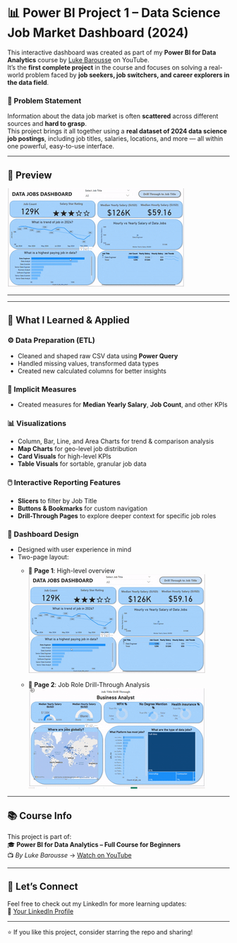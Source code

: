# 📊 Power BI Project 1 – Data Science Job Market Dashboard (2024)

This interactive dashboard was created as part of my **Power BI for Data Analytics** course by [Luke Barousse](https://youtu.be/FwjaHCVNBWA?si=48pPmWfopjy2Lqw-) on YouTube.  
It’s the **first complete project** in the course and focuses on solving a real-world problem faced by **job seekers, job switchers, and career explorers in the data field**.

### 🎯 Problem Statement  
Information about the data job market is often **scattered** across different sources and **hard to grasp**.  
This project brings it all together using a **real dataset of 2024 data science job postings**, including job titles, salaries, locations, and more — all within one powerful, easy-to-use interface.

---

## 📸 Preview

![Dashboard Preview](day5.gif)


---

---

## 🧠 What I Learned & Applied

### ⚙️ Data Preparation (ETL)
- Cleaned and shaped raw CSV data using **Power Query**
- Handled missing values, transformed data types
- Created new calculated columns for better insights

### 🧮 Implicit Measures
- Created measures for **Median Yearly Salary**, **Job Count**, and other KPIs

### 📊 Visualizations
- Column, Bar, Line, and Area Charts for trend & comparison analysis
- **Map Charts** for geo-level job distribution
- **Card Visuals** for high-level KPIs
- **Table Visuals** for sortable, granular job data

### 🖱️ Interactive Reporting Features
- **Slicers** to filter by Job Title  
- **Buttons & Bookmarks** for custom navigation  
- **Drill-Through Pages** to explore deeper context for specific job roles

### 🎨 Dashboard Design
- Designed with user experience in mind  
- Two-page layout:  
  - 📄 **Page 1**: High-level overview
      ![Dashboard Preview](snap1.gif)

    
    
  - 📄 **Page 2**: Job Role Drill-Through Analysis
    ![Dashboard Preview](snap2.gif)

---

## 📚 Course Info

This project is part of:  
🎓 **Power BI for Data Analytics – Full Course for Beginners**  
📺 *By Luke Barousse* → [Watch on YouTube](https://youtu.be/FwjaHCVNBWA?si=48pPmWfopjy2Lqw-)

---


## 🙌 Let’s Connect

Feel free to check out my LinkedIn for more learning updates:  
🔗 [Your LinkedIn Profile](https://www.linkedin.com/in/roshni-kumari2002/)

---

⭐ If you like this project, consider starring the repo and sharing!


